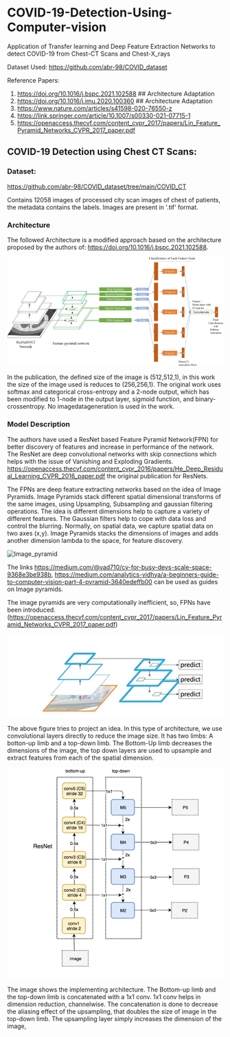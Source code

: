 # COVID-19-Detection-Using-Computer-vision
Application of Transfer learning and Deep Feature Extraction Networks to detect COVID-19 from Chest-CT Scans and Chest-X_rays

Dataset Used: https://github.com/abr-98/COVID_dataset

Reference Papers: 
1. https://doi.org/10.1016/j.bspc.2021.102588  ## Architecture Adaptation
2. https://doi.org/10.1016/j.imu.2020.100360   ## Architecture Adaptation
3. https://www.nature.com/articles/s41598-020-76550-z
4. https://link.springer.com/article/10.1007/s00330-021-07715-1
5. https://openaccess.thecvf.com/content_cvpr_2017/papers/Lin_Feature_Pyramid_Networks_CVPR_2017_paper.pdf

## COVID-19 Detection using Chest CT Scans:

### Dataset:

https://github.com/abr-98/COVID_dataset/tree/main/COVID_CT

Contains 12058 images of processed city scan images of chest of patients, the metadata contains the labels. Images are present in '.tif' format.

### Architecture

The followed Architecture is a modified approach based on the architecture proposed by the authors of: https://doi.org/10.1016/j.bspc.2021.102588. 

![Arch](https://github.com/abr-98/COVID-19-Detection-Using-Computer-vision/blob/main/Image_COVID/ARCH_CT.jpg)
 
In the publication, the defined size of the image is (512,512,1), in this work the size of the image used is reduces to (256,256,1).
The original work uses softmax and categorical cross-entropy and a 2-node output, which has been modified to 1-node in the output layer, sigmoid function, and binary-crossentropy. 
No imagedatageneration is used in the work.

### Model Description

The authors have used a ResNet based Feature Pyramid Network(FPN) for better discovery of features and increase in performance of the network. The ResNet are deep convolutional networks with skip connections which helps with the issue of Vanishing and Exploding Gradients. https://openaccess.thecvf.com/content_cvpr_2016/papers/He_Deep_Residual_Learning_CVPR_2016_paper.pdf the original publication for ResNets.

The FPNs are deep feature extracting networks based on the idea of Image Pyramids. Image Pyramids stack different spatial dimensional transforms of the same images, using Upsampling, Subsampling and gaussian filtering operations. The idea is different dimensions help to capture a variety of different features. The Gaussian filters help to cope with data loss and control the blurring. Normally, on spatial data, we capture spatial data on two axes (x,y). Image Pyramids stacks the dimensions of images and adds another dimension lambda to the space, for feature discovery. 
 
![Image_pyramid](https://miro.medium.com/max/700/1*_VfiFZ4TzFkyzNxBPRtoyg.png)

The links https://medium.com/@vad710/cv-for-busy-devs-scale-space-9368e3be938b, https://medium.com/analytics-vidhya/a-beginners-guide-to-computer-vision-part-4-pyramid-3640edeffb00 can be used as guides on Image pyramids.

The image pyramids are very computationally inefficient, so, FPNs have been introduced.(https://openaccess.thecvf.com/content_cvpr_2017/papers/Lin_Feature_Pyramid_Networks_CVPR_2017_paper.pdf)

![FPN](https://github.com/abr-98/COVID-19-Detection-Using-Computer-vision/blob/main/Image_COVID/FPN_1.png) 

The above figure tries to project an idea. In this type of architecture, we use convolutional layers directly to reduce the image size. It has two limbs: A botton-up limb and a top-down limb. The Bottom-Up limb decreases the dimensions of the image, the top down layers are used to upsample and extract features from each of the spatial dimension.

![FPN_2](https://github.com/abr-98/COVID-19-Detection-Using-Computer-vision/blob/main/Image_COVID/FPN.png) 

The image shows the implementing architecture. The Bottom-up limb and the top-down limb is concatenated with a 1x1 conv. 1x1 conv helps in dimension reduction, channelwise. The concatenation is done to decrease the aliasing effect of the upsampling, that doubles the size of image in the top-down limb. The upsampling layer simply increases the dimension of the image,



